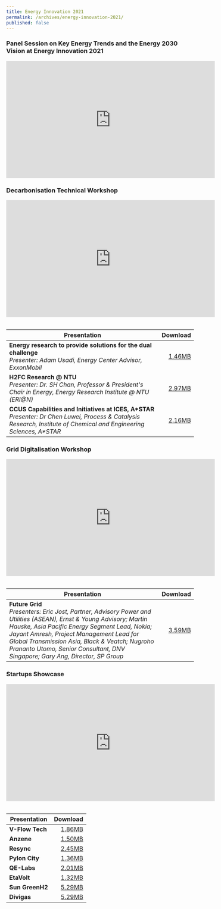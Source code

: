 ```yaml
---
title: Energy Innovation 2021
permalink: /archives/energy-innovation-2021/
published: false
---
```


### **Panel Session on Key Energy Trends and the Energy 2030 Vision at Energy Innovation 2021**

<div style="text-align: center;"><iframe width="560" height="315" src="https://www.youtube.com/embed/BG-8SA7NviY" title="YouTube video player" frameborder="0" allow="accelerometer; autoplay; clipboard-write; encrypted-media; gyroscope; picture-in-picture" allowfullscreen></iframe></div>

### **Decarbonisation Technical Workshop**

<div style="text-align: center;"><iframe width="560" height="315" src="https://www.youtube.com/embed/BPjlcqeRTrk" title="YouTube video player" frameborder="0" allow="accelerometer; autoplay; clipboard-write; encrypted-media; gyroscope; picture-in-picture" allowfullscreen></iframe></div><br/>

| **Presentation** | **Download** |
|---|----:|
| **Energy research to provide solutions for the dual challenge**<br>*Presenter: Adam Usadi, Energy Center Advisor, ExxonMobil* | [1.46MB](/files/archives/decarbonisation-technical-workshop-adam-usadi.pdf) |
| **H2FC Research @ NTU**<br>*Presenter: Dr. SH Chan, Professor & President's Chair in Energy, Energy Research Institute @ NTU (ERI@N)* | [2.97MB](/files/archives/decarbonisation-technical-workshop-chan-siew-hwa.pdf) |
| **CCUS Capabilities and Initiatives at ICES, A\*STAR**<br>*Presenter: Dr Chen Luwei, Process & Catalysis Research, Institute of Chemical and Engineering Sciences, A\*STAR* | [2.16MB](/files/archives/decarbonisation-technical-workshop-chen-luwei.pdf) |

### **Grid Digitalisation Workshop**

<div style="text-align: center;"><iframe width="560" height="315" src="https://www.youtube.com/embed/tr5G06ybKuo" title="YouTube video player" frameborder="0" allow="accelerometer; autoplay; clipboard-write; encrypted-media; gyroscope; picture-in-picture" allowfullscreen></iframe></div><br/>

| **Presentation** | **Download** |
|---|----:|
| **Future Grid**<br>*Presenters: Eric Jost, Partner, Advisory Power and Utilities (ASEAN), Ernst & Young Advisory; Martin Hauske, Asia Pacific Energy Segment Lead, Nokia; Jayant Amresh, Project Management Lead for Global Transmission Asia, Black & Veatch; Nugroho Prananto Utomo, Senior Consultant, DNV Singapore; Gary Ang, Director, SP Group* | [3.59MB](/files/archives/grid-digitalisation-workshop-gary-ang.pdf) |

### **Startups Showcase**

<div style="text-align: center;"><iframe width="560" height="315" src="https://www.youtube.com/embed/N18cGfKVyFA" title="YouTube video player" frameborder="0" allow="accelerometer; autoplay; clipboard-write; encrypted-media; gyroscope; picture-in-picture" allowfullscreen></iframe></div><br/>

| **Presentation** | **Download** |
|---|----:|
| **V-Flow Tech** | [1.86MB](/files/archives/startups-showcase-VFlowTech.pdf) |
| **Anzene** | [1.50MB](/files/archives/startups-showcase-Anzene.pdf) |
| **Resync** | [2.45MB](/files/archives/startups-showcase-Resync.pdf) |
| **Pylon City** | [1.36MB](/files/archives/startups-showcase-Pylon-City.pdf) |
| **QE-Labs** | [2.01MB](/files/archives/startups-showcase-QE-Labs.pdf) |
| **EtaVolt** | [1.32MB](/files/archives/startups-showcase-EtaVolt.pdf) |
| **Sun GreenH2** | [5.29MB](/files/archives/startups-showcase-SunGreenH2.pdf) |
| **Divigas** | [5.29MB](/files/archives/startups-showcase-Divigas.pdf) |

